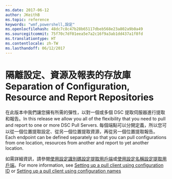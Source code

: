 ```yaml
---
ms.date: 2017-06-12
author: JKeithB
ms.topic: reference
keywords: "wmf,powershell,設定"
ms.openlocfilehash: 48dc7c8c47b28b65117dbeb568e23a802a9b0a49
ms.sourcegitcommit: 75f70c7df01eea5e7a2c16f9a3ab1dd437a1f8fd
ms.translationtype: HT
ms.contentlocale: zh-TW
ms.lasthandoff: 06/12/2017
---
```

# <a name="separation-of-configuration-resource-and-report-repositories"></a><span data-ttu-id="9ed62-102">隔離設定、資源及報表的存放庫</span><span class="sxs-lookup"><span data-stu-id="9ed62-102">Separation of Configuration, Resource and Report Repositories</span></span>

<span data-ttu-id="9ed62-103">在此版本中我們讓您擁有所需的彈性，以對一個或多個 DSC 提取伺服器進行提取和報告。</span><span class="sxs-lookup"><span data-stu-id="9ed62-103">In this release we allow you all of the flexibility that you need to pull and report to one or more DSC Pull Servers.</span></span> <span data-ttu-id="9ed62-104">每個端點可以分開定義，所以您可以從一個位置提取設定、從另一個位置提取資源，再從另一個位置提取報告。</span><span class="sxs-lookup"><span data-stu-id="9ed62-104">Each endpoint can be defined separately so that you can pull configurations from one location, resources from another and report to yet another location.</span></span> 

<span data-ttu-id="9ed62-105">如需詳細資訊，請參閱[使用設定識別碼設定提取用戶端](https://msdn.microsoft.com/powershell/dsc/pullclientconfigid)或[使用設定名稱設定提取用戶端](https://msdn.microsoft.com/powershell/dsc/pullclientconfignames)。</span><span class="sxs-lookup"><span data-stu-id="9ed62-105">For more information, see [Setting up a pull client using configuration ID](https://msdn.microsoft.com/powershell/dsc/pullclientconfigid) or [Setting up a pull client using configuration names](https://msdn.microsoft.com/powershell/dsc/pullclientconfignames)</span></span>

